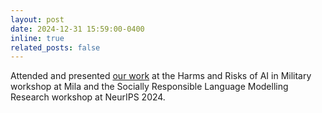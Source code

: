 ```yaml
---
layout: post
date: 2024-12-31 15:59:00-0400
inline: true
related_posts: false
---
```


Attended and presented [our work](https://arxiv.org/abs/2410.13204) at the Harms and Risks of AI in Military workshop at Mila and the Socially Responsible Language Modelling Research workshop at NeurIPS 2024.
